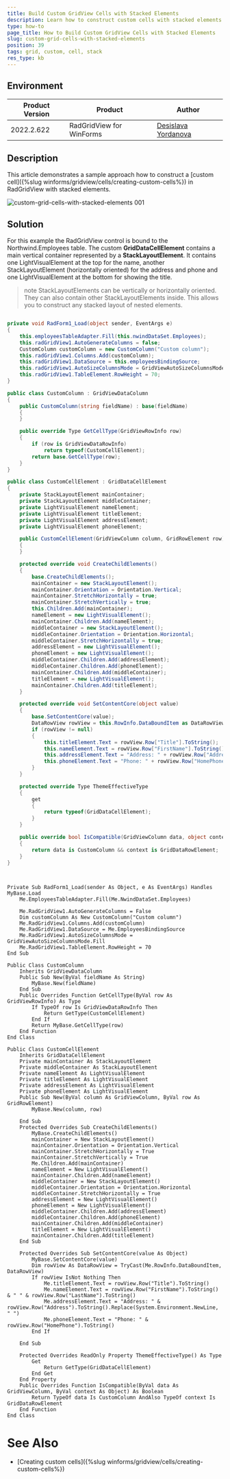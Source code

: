 ```yaml
---
title: Build Custom GridView Cells with Stacked Elements
description: Learn how to construct custom cells with stacked elements inside the WinForms GridView.
type: how-to 
page_title: How to Build Custom GridView Cells with Stacked Elements
slug: custom-grid-cells-with-stacked-elements
position: 39
tags: grid, custom, cell, stack
res_type: kb
---
```


## Environment
 
|Product Version|Product|Author|
|----|----|----|
|2022.2.622|RadGridView for WinForms|[Desislava Yordanova](https://www.telerik.com/blogs/author/desislava-yordanova)|


## Description

This article demonstrates a sample approach how to construct a [custom cell]({%slug winforms/gridview/cells/creating-custom-cells%}) in RadGridView with stacked elements.

![custom-grid-cells-with-stacked-elements 001](images/custom-grid-cells-with-stacked-elements001.png)

## Solution

For this example the RadGridView control is bound to the Northwind.Employees table. The custom **GridDataCellElement** contains a main vertical container represented by a **StackLayoutElement**. It contains one LightVisualElement at the top for the name, another StackLayoutElement (horizontally oriented) for the address and phone and one LightVisualElement at the bottom for showing the title.

>note StackLayoutElements can be vertically or horizontally oriented. They can also contain other StackLayoutElements inside. This allows you to construct any stacked layout of nested elements. 
 
````C#  

private void RadForm1_Load(object sender, EventArgs e)
{ 
    this.employeesTableAdapter.Fill(this.nwindDataSet.Employees);
    this.radGridView1.AutoGenerateColumns = false;
    CustomColumn customColumn = new CustomColumn("Custom column");
    this.radGridView1.Columns.Add(customColumn);
    this.radGridView1.DataSource = this.employeesBindingSource;
    this.radGridView1.AutoSizeColumnsMode = GridViewAutoSizeColumnsMode.Fill;
    this.radGridView1.TableElement.RowHeight = 70;
}

public class CustomColumn : GridViewDataColumn
{
    public CustomColumn(string fieldName) : base(fieldName)
    {
    }

    public override Type GetCellType(GridViewRowInfo row)
    {
        if (row is GridViewDataRowInfo)
            return typeof(CustomCellElement);
        return base.GetCellType(row);
    }
}

public class CustomCellElement : GridDataCellElement
{
    private StackLayoutElement mainContainer;
    private StackLayoutElement middleContainer;
    private LightVisualElement nameElement;
    private LightVisualElement titleElement;
    private LightVisualElement addressElement;
    private LightVisualElement phoneElement;

    public CustomCellElement(GridViewColumn column, GridRowElement row) : base(column, row)
    {
    }

    protected override void CreateChildElements()
    {
        base.CreateChildElements();
        mainContainer = new StackLayoutElement();
        mainContainer.Orientation = Orientation.Vertical;
        mainContainer.StretchHorizontally = true;
        mainContainer.StretchVertically = true;
        this.Children.Add(mainContainer);
        nameElement = new LightVisualElement();
        mainContainer.Children.Add(nameElement);
        middleContainer = new StackLayoutElement();
        middleContainer.Orientation = Orientation.Horizontal;
        middleContainer.StretchHorizontally = true;
        addressElement = new LightVisualElement();
        phoneElement = new LightVisualElement();
        middleContainer.Children.Add(addressElement);
        middleContainer.Children.Add(phoneElement);
        mainContainer.Children.Add(middleContainer);
        titleElement = new LightVisualElement();
        mainContainer.Children.Add(titleElement);
    }

    protected override void SetContentCore(object value)
    {
        base.SetContentCore(value);
        DataRowView rowView = this.RowInfo.DataBoundItem as DataRowView;
        if (rowView != null)
        {
            this.titleElement.Text = rowView.Row["Title"].ToString();
            this.nameElement.Text = rowView.Row["FirstName"].ToString() + " " + rowView.Row["LastName"].ToString();
            this.addressElement.Text = "Address: " + rowView.Row["Address"].ToString().Replace(System.Environment.NewLine, " ");
            this.phoneElement.Text = "Phone: " + rowView.Row["HomePhone"].ToString();
        }
    }

    protected override Type ThemeEffectiveType
    {
        get
        {
            return typeof(GridDataCellElement);
        }
    }

    public override bool IsCompatible(GridViewColumn data, object context)
    {
        return data is CustomColumn && context is GridDataRowElement;
    }
}
         
````
````VB.NET

Private Sub RadForm1_Load(sender As Object, e As EventArgs) Handles MyBase.Load
    Me.EmployeesTableAdapter.Fill(Me.NwindDataSet.Employees)

    Me.RadGridView1.AutoGenerateColumns = False
    Dim customColumn As New CustomColumn("Custom column")
    Me.RadGridView1.Columns.Add(customColumn)
    Me.RadGridView1.DataSource = Me.EmployeesBindingSource
    Me.RadGridView1.AutoSizeColumnsMode = GridViewAutoSizeColumnsMode.Fill
    Me.RadGridView1.TableElement.RowHeight = 70
End Sub

Public Class CustomColumn
    Inherits GridViewDataColumn
    Public Sub New(ByVal fieldName As String)
        MyBase.New(fieldName)
    End Sub
    Public Overrides Function GetCellType(ByVal row As GridViewRowInfo) As Type
        If TypeOf row Is GridViewDataRowInfo Then
            Return GetType(CustomCellElement)
        End If
        Return MyBase.GetCellType(row)
    End Function
End Class

Public Class CustomCellElement
    Inherits GridDataCellElement
    Private mainContainer As StackLayoutElement
    Private middleContainer As StackLayoutElement
    Private nameElement As LightVisualElement
    Private titleElement As LightVisualElement
    Private addressElement As LightVisualElement
    Private phoneElement As LightVisualElement
    Public Sub New(ByVal column As GridViewColumn, ByVal row As GridRowElement)
        MyBase.New(column, row)
      
    End Sub
    Protected Overrides Sub CreateChildElements()
        MyBase.CreateChildElements()
        mainContainer = New StackLayoutElement()
        mainContainer.Orientation = Orientation.Vertical
        mainContainer.StretchHorizontally = True
        mainContainer.StretchVertically = True
        Me.Children.Add(mainContainer)
        nameElement = New LightVisualElement()
        mainContainer.Children.Add(nameElement)
        middleContainer = New StackLayoutElement()
        middleContainer.Orientation = Orientation.Horizontal
        middleContainer.StretchHorizontally = True
        addressElement = New LightVisualElement()
        phoneElement = New LightVisualElement()
        middleContainer.Children.Add(addressElement)
        middleContainer.Children.Add(phoneElement)
        mainContainer.Children.Add(middleContainer)
        titleElement = New LightVisualElement()
        mainContainer.Children.Add(titleElement)
    End Sub

    Protected Overrides Sub SetContentCore(value As Object)
        MyBase.SetContentCore(value)
        Dim rowView As DataRowView = TryCast(Me.RowInfo.DataBoundItem, DataRowView)
        If rowView IsNot Nothing Then
            Me.titleElement.Text = rowView.Row("Title").ToString()
            Me.nameElement.Text = rowView.Row("FirstName").ToString() & " " & rowView.Row("LastName").ToString()
            Me.addressElement.Text = "Address: " & rowView.Row("Address").ToString().Replace(System.Environment.NewLine, " ")
            Me.phoneElement.Text = "Phone: " & rowView.Row("HomePhone").ToString()
        End If

    End Sub

    Protected Overrides ReadOnly Property ThemeEffectiveType() As Type
        Get
            Return GetType(GridDataCellElement)
        End Get
    End Property
    Public Overrides Function IsCompatible(ByVal data As GridViewColumn, ByVal context As Object) As Boolean
        Return TypeOf data Is CustomColumn AndAlso TypeOf context Is GridDataRowElement
    End Function
End Class

````


# See Also

* [Creating custom cells]({%slug winforms/gridview/cells/creating-custom-cells%})